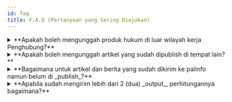 ```yaml
---
id: faq
title: F.A.Q (Pertanyaan yang Sering Diajukan)
---
```


<details>
  <summary>**Apakah boleh mengunggah produk hukum di luar wilayah kerja Penghubung?**</summary>

  **Tidak**. Lebih baik mengunggah sesuai wilayahnya karena di setiap wilayah banyak produk hukum yang perlu diunggah.
</details>

<details>
  <summary>**Apakah boleh mengunggah artikel yang sudah dipublish di tempat lain?**</summary>

  Diperbolehkan sepanjang tidak bermasalah dari penulis dan tempat publik sebelumnya.
</details>

<details>
  <summary>**Bagaimana untuk artikel dan berita yang sudah dikirim ke palinfo namun belum di _publish_?**</summary>

 Selama Palinfo tidak mem _publish_ dan artikel serta beritanya berkaitan dengan dokumen dan informasi hukum, kami akan mempertimbangkan untuk di _publish_ dalam JDIH jika memang sudah sesuai dengan ketentuan _publish_ di JDIH.
</details>

<details>
  <summary>**Apabila sudah mengirim lebih dari 2 (dua) _output_, perhitungannya bagaimana?**</summary>

  Karena _output_ berupa laporan, maka 1 _output_ bisa terdiri dari beberapa dokumen sehingga tetap bisa dihitung capaiannya maksimal 2 _output_.
</details>
